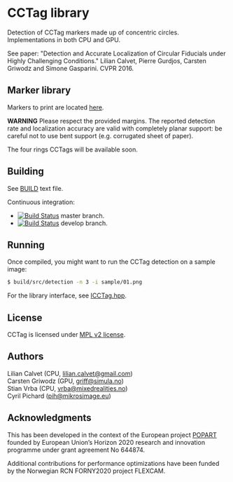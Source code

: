 CCTag library
===================


Detection of CCTag markers made up of concentric circles. Implementations in both CPU and GPU.

See paper: "Detection and Accurate Localization of Circular Fiducials under Highly Challenging Conditions." Lilian Calvet, Pierre Gurdjos, Carsten Griwodz and Simone Gasparini. CVPR 2016.


Marker library
---------

Markers to print are located [here](markersToPrint). 

**WARNING**
Please respect the provided margins. The reported detection rate and localization accuracy are valid with completely planar support: be careful not to use bent support (e.g. corrugated sheet of paper).

The four rings CCTags will be available soon.

Building
--------

See [BUILD](BUILD.md) text file.

Continuous integration: 
 - [![Build Status](https://travis-ci.org/alicevision/CCTag.svg?branch=master)](https://travis-ci.org/alicevision/CCTag) master branch.
 - [![Build Status](https://travis-ci.org/alicevision/CCTag.svg?branch=develop)](https://travis-ci.org/alicevision/CCTag) develop branch.

Running
-------

Once compiled, you might want to run the CCTag detection on a sample image:
```bash
$ build/src/detection -n 3 -i sample/01.png
``` 
For the library interface, see [ICCTag.hpp](src/cctag/ICCTag.hpp).

License
-------

CCTag is licensed under [MPL v2 license](LICENSE.md).

Authors
-------

Lilian Calvet (CPU, lilian.calvet@gmail.com)  
Carsten Griwodz (GPU, griff@simula.no)  
Stian Vrba (CPU, vrba@mixedrealities.no)  
Cyril Pichard (pih@mikrosimage.eu)


Acknowledgments
---------

This has been developed in the context of the European project [POPART](http://www.popartproject.eu/) founded by European Union’s Horizon 2020 research and innovation programme under grant agreement No 644874.

Additional contributions for performance optimizations have been funded by the Norwegian RCN FORNY2020 project FLEXCAM.
